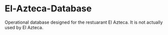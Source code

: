 # El-Azteca-Database
Operational database designed for the restuarant El Azteca. It is not actually used by El Azteca.
